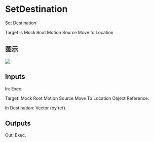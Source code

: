 # SetDestination

Set Destination

Target is Mock Root Motion Source Move to Location

## 图示

![]($-20221218-20464958.png)

## Inputs

In: Exec.

Target: Mock Root Motion Source Move To Location Object Reference.

In Destination: Vector (by ref).  

## Outputs

Out: Exec.

